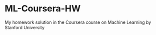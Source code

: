 # ML-Coursera-HW
My homework solution in the Coursera course on Machine Learning by Stanford University
